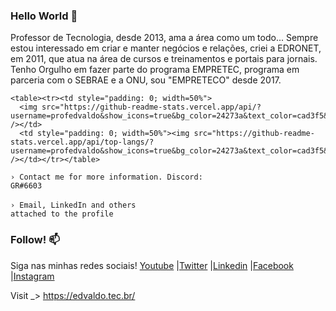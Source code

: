 ### Hello World 👋

Professor de Tecnologia, desde 2013, ama a área como um todo...
Sempre estou interessado em criar e manter negócios e relações, criei a EDRONET, em 2011, que atua na área de cursos e treinamentos e portais para jornais.
Tenho Orgulho em fazer parte do programa EMPRETEC, programa em parceria com o SEBRAE e a ONU, sou "EMPRETECO" desde 2017.


    <table><tr><td style="padding: 0; width=50%">
      <img src="https://github-readme-stats.vercel.app/api/?username=profedvaldo&show_icons=true&bg_color=24273a&text_color=cad3f5&icon_color=c6a0f6&title_color=8bd5ca&count_private=false&hide_border=true&hide_title=true" /></td>
      <td style="padding: 0; width=50%"><img src="https://github-readme-stats.vercel.app/api/top-langs/?username=profedvaldo&show_icons=true&bg_color=24273a&text_color=cad3f5&icon_color=c6a0f6&title_color=8bd5ca&count_private=false&hide_border=true&hide_title=true" /></td></tr></table>  
  <code align=center>› Contact me for more information. Discord: GR#6603</code>
  <br>
  <br>
  <code align=center>› Email, LinkedIn and others attached to the profile</code>

### Follow! 📫

Siga nas minhas redes sociais!
[Youtube](https://www.youtube.com/channel/UCfEYpMEBiWGMIqrgCAWLA8Q)
|[Twitter](https://twitter.com/edvaldoaero)
|[Linkedin](https://www.linkedin.com/in/edvaldo-rodrigues/)
|[Facebook](https://www.facebook.com/edvaldoaero/)
|[Instagram](https://www.instagram.com/edvaldo.tec.br/)

Visit _> https://edvaldo.tec.br/


<!--
**profedvaldo/profedvaldo** is a ✨ _special_ ✨ repository because its `README.md` (this file) appears on your GitHub profile.

Here are some ideas to get you started:

- 🔭 I’m currently working on ...
- 🌱 I’m currently learning ...
- 👯 I’m looking to collaborate on ...
- 🤔 I’m looking for help with ...
- 💬 Ask me about ...
- 📫 How to reach me: ...
- 😄 Pronouns: ...
- ⚡ Fun fact: ...
-->
